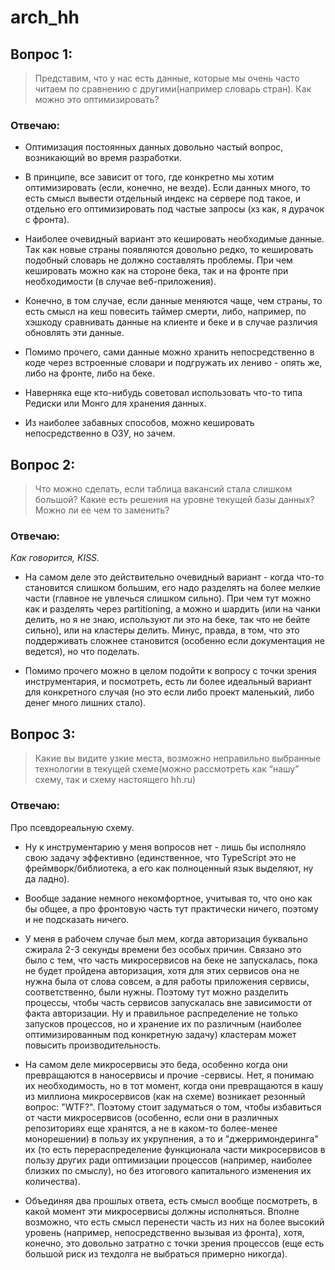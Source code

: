 # arch_hh

## Вопрос 1:
> Представим, что у нас есть данные, которые мы очень часто читаем по сравнению с другими(например словарь стран). Как можно это оптимизировать?

### Отвечаю:
+ Оптимизация постоянных данных довольно частый вопрос, возникающий во время разработки.

+ В принципе, все зависит от того, где конкретно мы хотим оптимизировать (если, конечно, не везде).
Если данных много, то есть смысл вывести отдельный индекс на сервере под такое, и отдельно его оптимизировать под частые запросы (хз как, я дурачок с фронта).

+ Наиболее очевидный вариант это кешировать необходимые данные. Так как новые страны появляются довольно редко, то кешировать подобный словарь не должно составлять проблемы. При чем кешировать можно как на стороне бека, так и на фронте при необходимости (в случае веб-приложения).

+ Конечно, в том случае, если данные меняются чаще, чем страны, то есть смысл на кеш повесить таймер смерти, либо, например, по хэшкоду сравнивать данные на клиенте и беке и в случае различия обновлять эти данные.

+ Помимо прочего, сами данные можно хранить непосредственно в коде через встроенные словари и подгружать их лениво - опять же, либо на фронте, либо на беке.

+ Наверняка еще кто-нибудь советовал использовать что-то типа Редиски или Монго для хранения данных.

+ Из наиболее забавных способов, можно кешировать непосредственно в ОЗУ, но зачем.

## Вопрос 2:
> Что можно сделать, если таблица вакансий стала слишком большой? Какие есть решения на уровне текущей базы данных? Можно ли ее чем то заменить?

### Отвечаю:
*Как говорится, KISS.*

+ На самом деле это действительно очевидный вариант - когда что-то становится слишком большим, его надо разделять на более мелкие части (главное не увлечься слишком сильно). При чем тут можно как и разделять через partitioning, а можно и шардить (или на чанки делить, но я не знаю, используют ли это на беке, так что не бейте сильно), или на кластеры делить. Минус, правда, в том, что это поддерживать сложнее становится (особенно если документация не ведется), но что поделать.

+ Помимо прочего можно в целом подойти к вопросу с точки зрения инструментария, и посмотреть, есть ли более идеальный вариант для конкретного случая (но это если либо проект маленький, либо денег много лишних стало).

## Вопрос 3:
> Какие вы видите узкие места, возможно неправильно выбранные технологии в текущей схеме(можно рассмотреть как “нашу” схему, так и схему настоящего hh.ru)

### Отвечаю:
Про псевдореальную схему.
+ Ну к инструментарию у меня вопросов нет - лишь бы исполняло свою задачу эффективно (единственное, что TypeScript это не фреймворк/библиотека, а его как полноценный язык выделяют, ну да ладно).

+ Вообще задание немного некомфортное, учитывая то, что оно как бы общее, а про фронтовую часть тут практически ничего, поэтому и не подсказать ничего.

+ У меня в рабочем случае был мем, когда авторизация буквально сжирала 2-3 секунды времени без особых причин. Связано это было с тем, что часть микросервисов на беке не запускалась, пока не будет пройдена авторизация, хотя для этих сервисов она не нужна была от слова совсем, а для работы приложения сервисы, соответственно, были нужны. Поэтому тут можно разделить процессы, чтобы часть сервисов запускалась вне зависимости от факта авторизации. Ну и правильное распределение не только запусков процессов, но и хранение их по различным (наиболее оптимизированным под конкретную задачу) кластерам может повысить производительность.

+ На самом деле микросервисы это беда, особенно когда они превращаются в наносервисы и прочие -сервисы. Нет, я понимаю их необходимость, но в тот момент, когда они превращаются в кашу из миллиона микросервисов (как на схеме) возникает резонный вопрос: "WTF?". Поэтому стоит задуматься о том, чтобы избавиться от части микросервисов (особенно, если они в различных репозиториях еще хранятся, а не в каком-то более-менее монорешении) в пользу их укрупнения, а то и "джерримондеринга" их (то есть перераспределение функционала части микросервисов в пользу других ради оптимизации процессов (например, наиболее близких по смыслу), но без итогового капитального изменения их количества).

+ Объединяя два прошлых ответа, есть смысл вообще посмотреть, в какой момент эти микросервисы должны исполняться. Вполне возможно, что есть смысл перенести часть из них на более высокий уровень (например, непосредственно вызывая из фронта), хотя, конечно, это довольно затратно с точки зрения процессов (еще есть большой риск из техдолга не выбраться примерно никогда).
